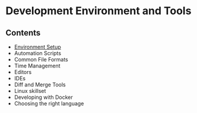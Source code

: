 # Development Environment and Tools

## Contents

- [Environment Setup](Handbook/Development/Development%20Environment%20and%20Tools/Environment%20Setup)
- Automation Scripts
- Common File Formats
- Time Management
- Editors
- IDEs
- Diff and Merge Tools
- Linux skillset
- Developing with Docker
- Choosing the right language
